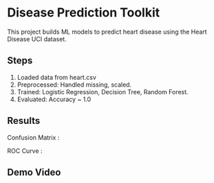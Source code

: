 # Disease Prediction Toolkit

This project builds ML models to predict heart disease using the Heart Disease UCI dataset.

## Steps
1. Loaded data from heart.csv
2. Preprocessed: Handled missing, scaled.
3. Trained: Logistic Regression, Decision Tree, Random Forest.
4. Evaluated: Accuracy ~ 1.0 

## Results
Confusion Matrix : 

ROC Curve :


## Demo Video

